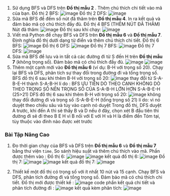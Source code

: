 1. Sử dụng BFS và DFS trên **Đồ thị mẫu 2** . Thêm chú thích chi tiết vào mã của bạn.
Đồ thị 2 BFS:
![image](https://github.com/user-attachments/assets/5ebaf10c-42f0-475d-8018-b44e5d1fe413)
Đồ thị 2 DFS:
![image](https://github.com/user-attachments/assets/e064c0d8-e7a7-4cc8-a954-a04ad5302d60)
2. Sửa mã BFS để đếm số nút đã thăm trên **Đồ thị mẫu 4**. In ra kết quả và đảm bảo mã có chú thích đầy đủ.
Đồ thị 4 BFS (THÊM NÚT ĐÃ THĂM)
   Nút đã thăm:
   ![image](https://github.com/user-attachments/assets/d2de4c86-d647-4d94-9656-08d16c8a659e)
   Đồ thị sau khi chạy:
   ![image](https://github.com/user-attachments/assets/1fbb5d4f-f3d4-4ed2-b6f5-e91edce65e91)
1. Viết mã Python để chạy BFS và DFS trên **Đồ thị mẫu 6** và **Đồ thị mẫu 7**. Định nghĩa đồ thị dưới dạng từ điển và thêm chú thích chi tiết.
   Đồ thị 6 BFS:
    ![image](https://github.com/user-attachments/assets/7633588f-e76c-469e-bc62-4226f39d249c)
   Đồ thị 6 DFS:
    ![image](https://github.com/user-attachments/assets/70a33e94-63ba-45dc-b225-146d27ec8b73)
   Đồ thị 7 BFS:
    ![image](https://github.com/user-attachments/assets/8dd11869-0f5a-4255-a2dd-8fd5fe863681)
   Đồ thị 7 DFS:
    ![image](https://github.com/user-attachments/assets/04fb2351-bdc0-4d4e-928c-bce5d83d5caa)
2. Sửa mã BFS để lưu và in tất cả các đường đi từ S đến H trên **Đồ thị mẫu 7** (không trọng số). Đảm bảo mã có chú thích đầy đủ.
![image](https://github.com/user-attachments/assets/40feebaf-4ff0-453a-9c36-dafc9ebaba86)
![image](https://github.com/user-attachments/assets/bc8dfd4b-de43-41fe-be4e-d5e91bcd7f95)
3. Thêm một cạnh mới vào **Đồ thị mẫu 6** (ví dụ: B-H với trọng số 20). Chạy lại BFS và DFS, phân tích sự thay đổi trong đường đi và tổng trọng số.
   BFS đồ thị 6 sau khi thêm B-H với trọng số 20:
   ![image](https://github.com/user-attachments/assets/9c4916b0-aac3-4f6d-8d6e-aca1656880b8)
    thay đổi từ S-A-B-E-H thành S-A-B-H
    lí do : BFS ƯU TIÊN DÒ THEO CẠNH KHÔNG DÒ THEO TRỌNG SỐ NÊN TRỌNG SỐ CỦA S-A-B-H LỚN HƠN S-A-B-E-H (25>21)
   DFS đồ thị 6 sau khi thêm B-H với trọng số 20:
   ![image](https://github.com/user-attachments/assets/9e107505-147a-4ec5-8bf4-412ca4351c07)
    không thay đổi đường đi và trọng số :S-A-B-E-H (tổng trọng số 21)
   lí do: vì nó duyệt theo chiều sâu và tùy vào cạnh nó duyệt
   Trong đồ thị, DFS duyệt A trước, khi đến A thì sẽ thấy B và D nếu ở đây, chọn xét B đầu tiên thì đường đi sẽ đi theo B E H vì B nối với E với H và H là điểm đến
    Tóm tại, tùy thuộc vào đỉnh nào được xét trước
### Bài Tập Nâng Cao
1. Đo thời gian chạy của BFS và DFS trên **Đồ thị mẫu 6** và **Đồ thị mẫu 7** bằng thư viện `time`. So sánh hiệu suất và thêm chú thích vào mã.
   Phần được thêm vào :
   Đồ thị 6:
     ![image](https://github.com/user-attachments/assets/d5ff0004-c2f9-408a-9198-448d555a0fd3)
     ![image](https://github.com/user-attachments/assets/80088b91-3d58-4b68-8e4d-c35ce1c23755)
   kết quả đồ thị 6:
     ![image](https://github.com/user-attachments/assets/33301794-28e6-44ca-b219-7b054e2f66f2)
   Đồ thị 7:
     ![image](https://github.com/user-attachments/assets/efc87a50-2b0e-487f-a827-e3a62d79ef13)
     ![image](https://github.com/user-attachments/assets/7398c29d-2c93-428e-8732-32935acbfa8d)
   kết quả đồ thị 7:
     ![image](https://github.com/user-attachments/assets/a492ca43-9a29-4f6b-8286-1aa50ed53cdf)
 
3. Thiết kế một đồ thị có trọng số với ít nhất 10 nút và 15 cạnh. Chạy BFS và DFS, phân tích đường đi và tổng trọng số. Đảm bảo mã có chú thích chi tiết.
   Đồ thị mới được thiết kế :
   ![image](https://github.com/user-attachments/assets/ad891bd7-a416-4cc1-a6cf-1c8baac887bc)
   code phần kết quả chi tiết và phân tích đường đi :
   ![image](https://github.com/user-attachments/assets/de93216f-0865-4c77-bbec-ff1ee6f0d0dc)
  kết quả kèm phân tích:
![image](https://github.com/user-attachments/assets/343f92c7-16c9-44bb-afe7-528a825c9777)

   

   



